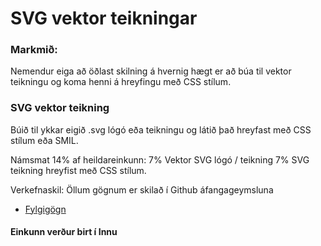 # SVG vektor teikningar   

### Markmið:
Nemendur eiga að öðlast skilning á hvernig hægt er að búa til vektor teikningu og koma henni á hreyfingu með CSS stílum.

### SVG vektor teikning   
	
Búið til ykkar eigið  .svg lógó eða teikningu og látið það hreyfast með CSS stílum eða SMIL.        


Námsmat 14% af heildareinkunn:
7%   Vektor SVG lógó / teikning
7%   SVG teikning hreyfist með CSS stílum.  

Verkefnaskil:   Öllum gögnum er skilað í Github áfangageymsluna	

* [Fylgigögn](https://github.com/vefgrunnur/21V/tree/main/S%C3%BDnid%C3%A6mi/V-2/)

#### Einkunn verður birt í Innu
